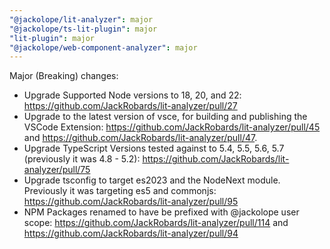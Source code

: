```yaml
---
"@jackolope/lit-analyzer": major
"@jackolope/ts-lit-plugin": major
"lit-plugin": major
"@jackolope/web-component-analyzer": major
---
```


Major (Breaking) changes:

- Upgrade Supported Node versions to 18, 20, and 22: https://github.com/JackRobards/lit-analyzer/pull/27
- Upgrade to the latest version of vsce, for building and publishing the VSCode Extension: https://github.com/JackRobards/lit-analyzer/pull/45 and https://github.com/JackRobards/lit-analyzer/pull/47.
- Upgrade TypeScript Versions tested against to 5.4, 5.5, 5.6, 5.7 (previously it was 4.8 - 5.2): https://github.com/JackRobards/lit-analyzer/pull/75
- Upgrade tsconfig to target es2023 and the NodeNext module. Previously it was targeting es5 and commonjs: https://github.com/JackRobards/lit-analyzer/pull/95
- NPM Packages renamed to have be prefixed with @jackolope user scope: https://github.com/JackRobards/lit-analyzer/pull/114 and https://github.com/JackRobards/lit-analyzer/pull/94

